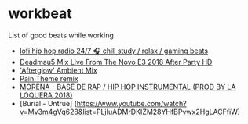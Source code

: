 # workbeat
List of good beats while working


- [lofi hip hop radio 24/7 🎧 chill study / relax / gaming beats](https://www.youtube.com/watch?v=LsBrT6vbQa8)
- [Deadmau5 Mix Live From The Novo E3 2018 After Party HD](https://www.youtube.com/watch?v=ohzPoCjdx9E)
- ['Afterglow' Ambient Mix](https://www.youtube.com/watch?v=MgApT3VHtZY)
- [Pain Theme remix](https://www.youtube.com/watch?v=ra9UgspPmXE)
- [MORENA - BASE DE RAP / HIP HOP INSTRUMENTAL (PROD BY LA LOQUERA 2018)](https://www.youtube.com/watch?v=0bFJjL-Johw)
- [Burial - Untrue] (https://www.youtube.com/watch?v=Mv3m4gVq628&list=PLjIuADMrDKIZM28YHfBPvwx2HgLACFfiW)
